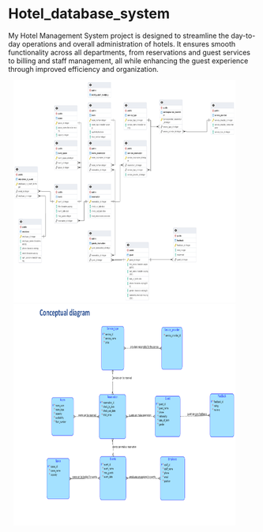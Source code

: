# Hotel_database_system
My Hotel Management System project is designed to streamline the day-to-day operations and overall administration of hotels. It ensures smooth functionality across all departments, from reservations and guest services to billing and staff management, all while enhancing the guest experience through improved efficiency and organization.

<p>
    <img src="https://github.com/Bee1229/Hotel_database_system/blob/main/Blessing_ERD%20hotel.pgerd.png" width ="450" height ="450" hspace="10" >
    <img src="https://github.com/Bee1229/Hotel_database_system/blob/main/Screenshot%202024-10-05%20143518.png" width ="450" height ="450" hspace="10" >
</p>
